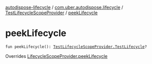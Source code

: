 [autodispose-lifecycle](../../index.md) / [com.uber.autodispose.lifecycle](../index.md) / [TestLifecycleScopeProvider](index.md) / [peekLifecycle](./peek-lifecycle.md)

# peekLifecycle

`fun peekLifecycle(): `[`TestLifecycleScopeProvider.TestLifecycle`](-test-lifecycle/index.md)`?`

Overrides [LifecycleScopeProvider.peekLifecycle](../-lifecycle-scope-provider/peek-lifecycle.md)

